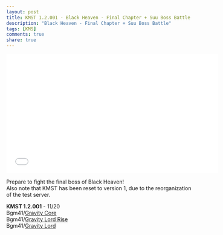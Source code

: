 ```yaml
---
layout: post
title: KMST 1.2.001 - Black Heaven - Final Chapter + Suu Boss Battle
description: "Black Heaven - Final Chapter + Suu Boss Battle"
tags: [KMS]
comments: true
share: true
---
```


<iframe width="560" height="315" src="//www.youtube.com/embed/videoseries?list=PLARr36qkoiWYw16Trj6WGzExAZ4jH0Kik" frameborder="0" allowfullscreen></iframe>

Prepare to fight the final boss of Black Heaven!  
Also note that KMST has been reset to version 1, due to the reorganization of the test server.

<b>KMST 1.2.001</b> - 11/20  
Bgm41/<a href="http://youtu.be/pioNmMn2L5Q">Gravity Core</a>  
Bgm41/<a href="http://youtu.be/zhZ5IpkghWw">Gravity Lord Rise</a>  
Bgm41/<a href="http://youtu.be/mVv9bsnDDz8">Gravity Lord</a>  
